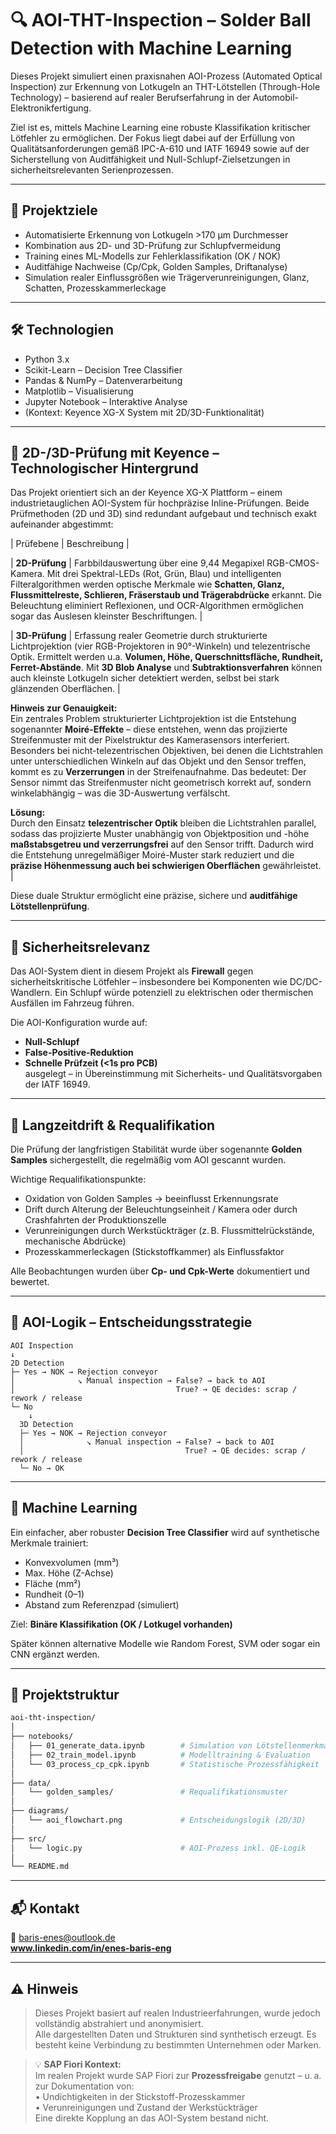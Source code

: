 # 🔍 AOI-THT-Inspection – Solder Ball Detection with Machine Learning

Dieses Projekt simuliert einen praxisnahen AOI-Prozess (Automated Optical Inspection) zur Erkennung von Lotkugeln an THT-Lötstellen (Through-Hole Technology) – basierend auf realer Berufserfahrung in der Automobil-Elektronikfertigung.

Ziel ist es, mittels Machine Learning eine robuste Klassifikation kritischer Lötfehler zu ermöglichen. Der Fokus liegt dabei auf der Erfüllung von Qualitätsanforderungen gemäß IPC-A-610 und IATF 16949 sowie auf der Sicherstellung von Auditfähigkeit und Null-Schlupf-Zielsetzungen in sicherheitsrelevanten Serienprozessen.

---

## 🎯 Projektziele

- Automatisierte Erkennung von Lotkugeln >170 µm Durchmesser
- Kombination aus 2D- und 3D-Prüfung zur Schlupfvermeidung
- Training eines ML-Modells zur Fehlerklassifikation (OK / NOK)
- Auditfähige Nachweise (Cp/Cpk, Golden Samples, Driftanalyse)
- Simulation realer Einflussgrößen wie Trägerverunreinigungen, Glanz, Schatten, Prozesskammerleckage

---

## 🛠️ Technologien

- Python 3.x  
- Scikit-Learn – Decision Tree Classifier  
- Pandas & NumPy – Datenverarbeitung  
- Matplotlib – Visualisierung  
- Jupyter Notebook – Interaktive Analyse  
- (Kontext: Keyence XG-X System mit 2D/3D-Funktionalität)

---

## 🧪 2D-/3D-Prüfung mit Keyence – Technologischer Hintergrund

Das Projekt orientiert sich an der Keyence XG-X Plattform – einem industrietauglichen AOI-System für hochpräzise Inline-Prüfungen. Beide Prüfmethoden (2D und 3D) sind redundant aufgebaut und technisch exakt aufeinander abgestimmt:

| Prüfebene | Beschreibung |


| **2D-Prüfung** | Farbbildauswertung über eine 9,44 Megapixel RGB-CMOS-Kamera. Mit drei Spektral-LEDs (Rot, Grün, Blau) und intelligenten Filteralgorithmen werden optische Merkmale wie **Schatten, Glanz, Flussmittelreste, Schlieren, Fräserstaub und Trägerabdrücke** erkannt. Die Beleuchtung eliminiert Reflexionen, und OCR-Algorithmen ermöglichen sogar das Auslesen kleinster Beschriftungen. |

| **3D-Prüfung** | Erfassung realer Geometrie durch strukturierte Lichtprojektion (vier RGB-Projektoren in 90°-Winkeln) und telezentrische Optik. Ermittelt werden u.a. **Volumen, Höhe, Querschnittsfläche, Rundheit, Ferret-Abstände**. Mit **3D Blob Analyse** und **Subtraktionsverfahren** können auch kleinste Lotkugeln sicher detektiert werden, selbst bei stark glänzenden Oberflächen. |

**Hinweis zur Genauigkeit:**  
Ein zentrales Problem strukturierter Lichtprojektion ist die Entstehung sogenannter **Moiré-Effekte** – diese entstehen, wenn das projizierte Streifenmuster mit der Pixelstruktur des Kamerasensors interferiert. Besonders bei nicht-telezentrischen Objektiven, bei denen die Lichtstrahlen unter unterschiedlichen Winkeln auf das Objekt und den Sensor treffen, kommt es zu **Verzerrungen** in der Streifenaufnahme. Das bedeutet: Der Sensor nimmt das Streifenmuster nicht geometrisch korrekt auf, sondern winkelabhängig – was die 3D-Auswertung verfälscht.  

**Lösung:**  
Durch den Einsatz **telezentrischer Optik** bleiben die Lichtstrahlen parallel, sodass das projizierte Muster unabhängig von Objektposition und -höhe **maßstabsgetreu und verzerrungsfrei** auf den Sensor trifft. Dadurch wird die Entstehung unregelmäßiger Moiré-Muster stark reduziert und die **präzise Höhenmessung auch bei schwierigen Oberflächen** gewährleistet. |

Diese duale Struktur ermöglicht eine präzise, sichere und **auditfähige Lötstellenprüfung**.

---

## 🔐 Sicherheitsrelevanz

Das AOI-System dient in diesem Projekt als **Firewall** gegen sicherheitskritische Lötfehler – insbesondere bei Komponenten wie DC/DC-Wandlern. Ein Schlupf würde potenziell zu elektrischen oder thermischen Ausfällen im Fahrzeug führen.

Die AOI-Konfiguration wurde auf:
- **Null-Schlupf**
- **False-Positive-Reduktion**
- **Schnelle Prüfzeit (<1s pro PCB)**  
ausgelegt – in Übereinstimmung mit Sicherheits- und Qualitätsvorgaben der IATF 16949.

---

## 📅 Langzeitdrift & Requalifikation

Die Prüfung der langfristigen Stabilität wurde über sogenannte **Golden Samples** sichergestellt, die regelmäßig vom AOI gescannt wurden.

Wichtige Requalifikationspunkte:
- Oxidation von Golden Samples → beeinflusst Erkennungsrate
- Drift durch Alterung der Beleuchtungseinheit / Kamera oder durch Crashfahrten der Produktionszelle 
- Verunreinigungen durch Werkstückträger (z. B. Flussmittelrückstände, mechanische Abdrücke)
- Prozesskammerleckagen (Stickstoffkammer) als Einflussfaktor

Alle Beobachtungen wurden über **Cp- und Cpk-Werte** dokumentiert und bewertet.

---

## 🔄 AOI-Logik – Entscheidungsstrategie

```plaintext
AOI Inspection
↓
2D Detection
├─ Yes → NOK → Rejection conveyor
│              ↘︎ Manual inspection → False? → back to AOI
│                                    True? → QE decides: scrap / rework / release
└─ No
    ↓
  3D Detection
  ├─ Yes → NOK → Rejection conveyor
  │              ↘︎ Manual inspection → False? → back to AOI
  │                                    True? → QE decides: scrap / rework / release
  └─ No → OK
```

---

## 🧠 Machine Learning

Ein einfacher, aber robuster **Decision Tree Classifier** wird auf synthetische Merkmale trainiert:

- Konvexvolumen (mm³)
- Max. Höhe (Z-Achse)
- Fläche (mm²)
- Rundheit (0–1)
- Abstand zum Referenzpad (simuliert)

Ziel: **Binäre Klassifikation (OK / Lotkugel vorhanden)**

Später können alternative Modelle wie Random Forest, SVM oder sogar ein CNN ergänzt werden.

---

## 📁 Projektstruktur

```bash
aoi-tht-inspection/
│
├── notebooks/
│   ├── 01_generate_data.ipynb        # Simulation von Lötstellenmerkmalen
│   ├── 02_train_model.ipynb          # Modelltraining & Evaluation
│   └── 03_process_cp_cpk.ipynb       # Statistische Prozessfähigkeit
│
├── data/
│   └── golden_samples/               # Requalifikationsmuster
│
├── diagrams/
│   └── aoi_flowchart.png             # Entscheidungslogik (2D/3D)
│
├── src/
│   └── logic.py                      # AOI-Prozess inkl. QE-Logik
│
└── README.md
```

---

## 📬 Kontakt

**📧** [baris-enes@outlook.de](mailto:baris-enes@outlook.de)  
**www.linkedin.com/in/enes-baris-eng**

---

## ⚠️ Hinweis

> Dieses Projekt basiert auf realen Industrieerfahrungen, wurde jedoch vollständig abstrahiert und anonymisiert.  
> Alle dargestellten Daten und Strukturen sind synthetisch erzeugt. Es besteht keine Verbindung zu bestimmten Unternehmen oder Marken.

> 💡 **SAP Fiori Kontext:**  
> Im realen Projekt wurde SAP Fiori zur **Prozessfreigabe** genutzt – u. a. zur Dokumentation von:  
> • Undichtigkeiten in der Stickstoff-Prozesskammer  
> • Verunreinigungen und Zustand der Werkstückträger  
> Eine direkte Kopplung an das AOI-System bestand nicht.